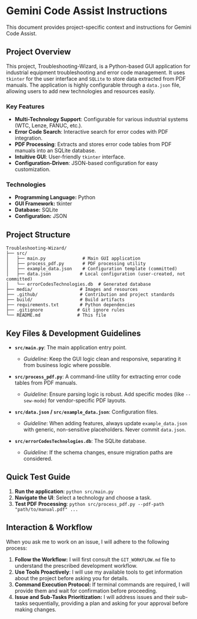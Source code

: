 # Gemini Code Assist Instructions

This document provides project-specific context and instructions for Gemini Code Assist.

## Project Overview

This project, Troubleshooting-Wizard, is a Python-based GUI application for industrial equipment troubleshooting and error code management. It uses `tkinter` for the user interface and `SQLite` to store data extracted from PDF manuals. The application is highly configurable through a `data.json` file, allowing users to add new technologies and resources easily.

### Key Features
- **Multi-Technology Support**: Configurable for various industrial systems (WTC, Lenze, FANUC, etc.).
- **Error Code Search**: Interactive search for error codes with PDF integration.
- **PDF Processing**: Extracts and stores error code tables from PDF manuals into an SQLite database.
- **Intuitive GUI**: User-friendly `tkinter` interface.
- **Configuration-Driven**: JSON-based configuration for easy customization.

### Technologies
- **Programming Language:** Python
- **GUI Framework:** tkinter
- **Database:** SQLite
- **Configuration:** JSON

## Project Structure

```
Troubleshooting-Wizard/
├── src/
│   ├── main.py              # Main GUI application
│   ├── process_pdf.py       # PDF processing utility
│   ├── example_data.json    # Configuration template (committed)
│   ├── data.json           # Local configuration (user-created, not committed)
│   └── errorCodesTechnologies.db  # Generated database
├── media/                  # Images and resources
├── .github/                # Contribution and project standards
├── build/                  # Build artifacts
├── requirements.txt        # Python dependencies
├── .gitignore             # Git ignore rules
└── README.md              # This file
```

## Key Files & Development Guidelines

-   **`src/main.py`**: The main application entry point. 
    -   *Guideline*: Keep the GUI logic clean and responsive, separating it from business logic where possible.

-   **`src/process_pdf.py`**: A command-line utility for extracting error code tables from PDF manuals.
    -   *Guideline*: Ensure parsing logic is robust. Add specific modes (like `--sew-mode`) for vendor-specific PDF layouts.

-   **`src/data.json` / `src/example_data.json`**: Configuration files.
    -   *Guideline*: When adding features, always update `example_data.json` with generic, non-sensitive placeholders. Never commit `data.json`.

-   **`src/errorCodesTechnologies.db`**: The SQLite database.
    -   *Guideline*: If the schema changes, ensure migration paths are considered.

## Quick Test Guide

1.  **Run the application**: `python src/main.py`
2.  **Navigate the UI**: Select a technology and choose a task.
3.  **Test PDF Processing**: `python src/process_pdf.py --pdf-path "path/to/manual.pdf" ...`

## Interaction & Workflow

When you ask me to work on an issue, I will adhere to the following process:

1.  **Follow the Workflow:** I will first consult the `GIT_WORKFLOW.md` file to understand the prescribed development workflow.
2.  **Use Tools Proactively**: I will use my available tools to get information about the project before asking you for details.
3.  **Command Execution Protocol:** If terminal commands are required, I will provide them and wait for confirmation before proceeding.
4.  **Issue and Sub-Tasks Prioritization:** I will address issues and their sub-tasks sequentially, providing a plan and asking for your approval before making changes.
